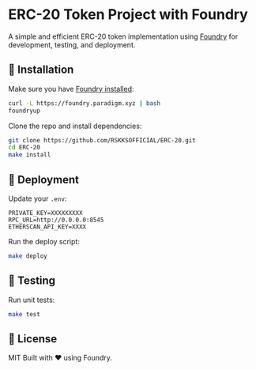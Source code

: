 # ERC-20 Token Project with Foundry

A simple and efficient ERC-20 token implementation using [Foundry](https://book.getfoundry.sh/) for development, testing, and deployment.


## 🔨 Installation

Make sure you have [Foundry installed](https://book.getfoundry.sh/getting-started/installation.html):

```bash
curl -L https://foundry.paradigm.xyz | bash
foundryup
````

Clone the repo and install dependencies:

```bash
git clone https://github.com/RSKKSOFFICIAL/ERC-20.git
cd ERC-20
make install
```

## 🚀 Deployment

Update your `.env`:

```env
PRIVATE_KEY=XXXXXXXXX
RPC_URL=http://0.0.0.0:8545
ETHERSCAN_API_KEY=XXXX
```

Run the deploy script:

```bash
make deploy
```

## 🧪 Testing

Run unit tests:

```bash
make test
```

## 📄 License

MIT
Built with ❤️ using Foundry.
